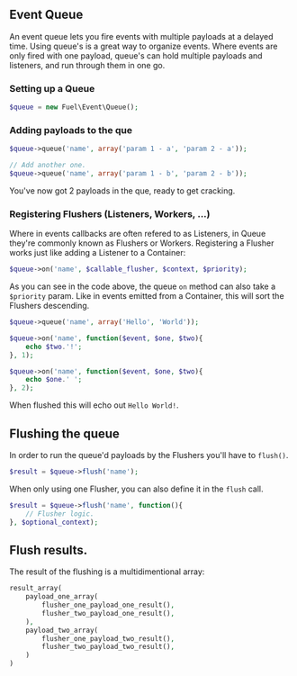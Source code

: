 ## Event Queue

An event queue lets you fire events with multiple payloads at a delayed time. Using queue's is a great way to organize events. Where events are only fired with one payload, queue's can hold multiple payloads and listeners, and run through them in one go.

### Setting up a Queue

```php
$queue = new Fuel\Event\Queue();
```

### Adding payloads to the que

```php
$queue->queue('name', array('param 1 - a', 'param 2 - a'));

// Add another one.
$queue->queue('name', array('param 1 - b', 'param 2 - b'));
```

You've now got 2 payloads in the que, ready to get cracking.

### Registering Flushers (Listeners, Workers, ...)

Where in events callbacks are often refered to as Listeners, in Queue they're commonly known as Flushers or Workers. Registering a Flusher works just like adding a Listener to a Container:

```php
$queue->on('name', $callable_flusher, $context, $priority);
```

As you can see in the code above, the queue `on` method can also take a `$priority` param. Like in events emitted from a Container, this will sort the Flushers descending.

```php
$queue->queue('name', array('Hello', 'World'));

$queue->on('name', function($event, $one, $two){
	echo $two.'!';
}, 1);

$queue->on('name', function($event, $one, $two){
	echo $one.' ';
}, 2);
```

When flushed this will echo out `Hello World!`.

## Flushing the queue

In order to run the queue'd payloads by the Flushers you'll have to `flush()`.

```php
$result = $queue->flush('name');
```

When only using one Flusher, you can also define it in the `flush` call.

```php
$result = $queue->flush('name', function(){
	// Flusher logic.
}, $optional_context);
```

## Flush results.

The result of the flushing is a multidimentional array:

```php
result_array(
	payload_one_array(
		flusher_one_payload_one_result(),
		flusher_two_payload_one_result(),
	),
	payload_two_array(
		flusher_one_payload_two_result(),
		flusher_two_payload_two_result(),
	)
)
```